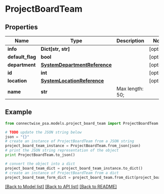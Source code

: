 # ProjectBoardTeam


## Properties
Name | Type | Description | Notes
------------ | ------------- | ------------- | -------------
**info** | **Dict[str, str]** |  | [optional] 
**default_flag** | **bool** |  | [optional] 
**department** | [**SystemDepartmentReference**](SystemDepartmentReference.md) |  | [optional] 
**id** | **int** |  | [optional] 
**location** | [**SystemLocationReference**](SystemLocationReference.md) |  | [optional] 
**name** | **str** |  Max length: 50; | 

## Example

```python
from connectwise_psa.models.project_board_team import ProjectBoardTeam

# TODO update the JSON string below
json = "{}"
# create an instance of ProjectBoardTeam from a JSON string
project_board_team_instance = ProjectBoardTeam.from_json(json)
# print the JSON string representation of the object
print ProjectBoardTeam.to_json()

# convert the object into a dict
project_board_team_dict = project_board_team_instance.to_dict()
# create an instance of ProjectBoardTeam from a dict
project_board_team_form_dict = project_board_team.from_dict(project_board_team_dict)
```
[[Back to Model list]](../README.md#documentation-for-models) [[Back to API list]](../README.md#documentation-for-api-endpoints) [[Back to README]](../README.md)


